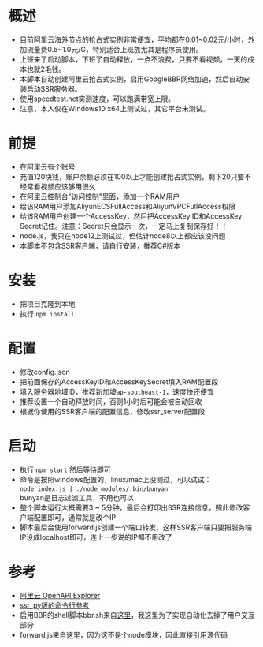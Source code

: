 # 概述
* 目前阿里云海外节点的抢占式实例非常便宜，平均都在0.01\~0.02元/小时，外加流量费0.5\~1.0元/G，特别适合上班族尤其是程序员使用。
* 上班来了启动脚本，下班了自动释放，一点不浪费，只要不看视频，一天的成本也就2毛钱。
* 本脚本自动创建阿里云抢占式实例，启用GoogleBBR网络加速，然后自动安装启动SSR服务器。
* 使用speedtest.net实测速度，可以跑满带宽上限。
* 注意，本人仅在Windows10 x64上测试过，其它平台未测试。

# 前提
* 在阿里云有个账号
* 充值120块钱，账户余额必须在100以上才能创建抢占式实例，剩下20只要不经常看视频应该够用很久
* 在阿里云控制台"访问控制"里面，添加一个RAM用户
* 给该RAM用户添加AliyunECSFullAccess和AliyunVPCFullAccess权限
* 给该RAM用户创建一个AccessKey，然后把AccessKey ID和AccessKey Secret记住。注意：Secret只会显示一次，一定马上复制保存好！！
* node.js，我只在node12上测试过，但估计node8以上都应该没问题
* 本脚本不包含SSR客户端，请自行安装，推荐C#版本

# 安装
* 把项目克隆到本地
* 执行 `npm install`

# 配置
* 修改config.json
* 把前面保存的AccessKeyID和AccessKeySecret填入RAM配置段
* 填入服务器地域ID，推荐新加坡`ap-southeast-1`，速度快还便宜
* 推荐设置一个自动释放时间，否则1小时后可能会被自动回收
* 根据你使用的SSR客户端的配置信息，修改ssr_server配置段

# 启动
* 执行 `npm start` 然后等待即可
* 命令是按照windows配置的，linux/mac上没测过，可以试试：<br/>
  `node index.js | ./node_modules/.bin/bunyan`<br/>
   bunyan是日志过滤工具，不用也可以
* 整个脚本运行大概需要3 ~ 5分钟，最后会打印出SSR连接信息，照此修改客户端配置即可，通常就是改个IP
* 脚本最后会使用forward.js创建一个端口转发，这样SSR客户端只要把服务端IP设成localhost即可，连上一步说的IP都不用改了

# 参考
* [阿里云 OpenAPI Explorer](https://api.aliyun.com/#/)
* [ssr_py版的命令行参考](https://doubibackup.com/hi10k-7p-4.html)
* 启用BBR的shell脚本bbr.sh来自[这里](https://www.codercto.com/a/25431.html)，我这里为了实现自动化去掉了用户交互部分
* forward.js来自[这里](https://github.com/sjitech/forward.js)，因为这不是个node模块，因此直接引用源代码

